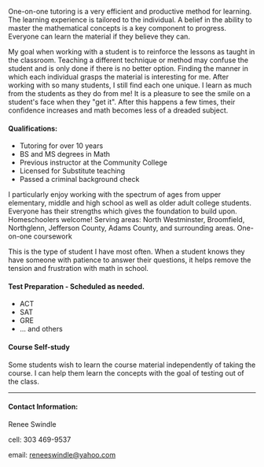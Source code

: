 One-on-one tutoring is a very efficient and productive method for learning. The learning experience is tailored to the individual. A belief in the ability to master the mathematical concepts is a key component to progress. Everyone can learn the material if they believe they can.

My goal when working with a student is to reinforce the lessons as taught in the classroom. Teaching a different technique or method may confuse the student and is only done if there is no better option. Finding the manner in which each individual grasps the material is interesting for me. After working with so many students, I still find each one unique. I learn as much from the students as they do from me! It is a pleasure to see the smile on a student's face when they "get it". After this happens a few times, their confidence increases and math becomes less of a dreaded subject.

#### Qualifications:
- Tutoring for over 10 years
- BS and MS degrees in Math
- Previous instructor at the Community College
- Licensed for Substitute teaching
- Passed a criminal background check

I particularly enjoy working with the spectrum of ages from upper elementary, middle and high school as well as older adult college students. Everyone has their strengths which gives the foundation to build upon. Homeschoolers welcome!
Serving areas:
North Westminster, Broomfield, Northglenn, Jefferson County, Adams County, and surrounding areas.
One-on-one coursework

This is the type of student I have most often. When a student knows they have someone with patience to answer their questions, it helps remove the tension and frustration with math in school.

#### Test Preparation - Scheduled as needed.
- ACT
- SAT
- GRE
- ... and others

#### Course Self-study
Some students wish to learn the course material independently of taking the course. I can help them learn the concepts with the goal of testing out of the class.

---

#### Contact Information:
Renee Swindle

cell: 303 469-9537

email: reneeswindle@yahoo.com
